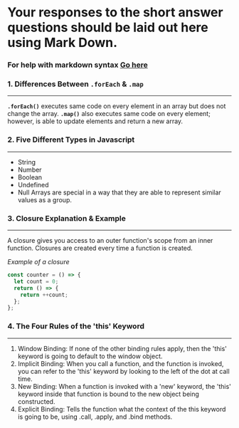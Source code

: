 # Your responses to the short answer questions should be laid out here using Mark Down.
### For help with markdown syntax [Go here](https://github.com/adam-p/markdown-here/wiki/Markdown-Cheatsheet)

### 1. Differences Between `.forEach` & `.map`
----------------------------------------------
**`.forEach()`** executes same code on every element in an array but does not change the array.
**`.map()`** also executes same code on every element; however, is able to update elements and return a new array.

### 2. Five Different Types in Javascript
-----------------------------------------
- String
- Number
- Boolean
- Undefined
- Null
Arrays are special in a way that they are able to represent similar values as a group.

### 3. Closure Explanation & Example
-------------------------------------
A closure gives you access to an outer function's scope from an inner function. Closures are created every time a function is created.

*Example of a closure*
```javascript
const counter = () => {
  let count = 0;
  return () => {
    return ++count;
  };
};
```

### 4. The Four Rules of the 'this' Keyword
--------------------------------------------
1. Window Binding: If none of the other binding rules apply, then the 'this' keyword is going to default to the window object.
2. Implicit Binding: When you call a function, and the function is invoked, you can refer to the 'this' keyword by looking to the left of the dot at call time.
3. New Binding: When a function is invoked with a 'new' keyword, the 'this' keyword inside that function is bound to the new object being constructed.
4. Explicit Binding: Tells the function what the context of the this keyword is going to be, using .call, .apply, and .bind methods.
